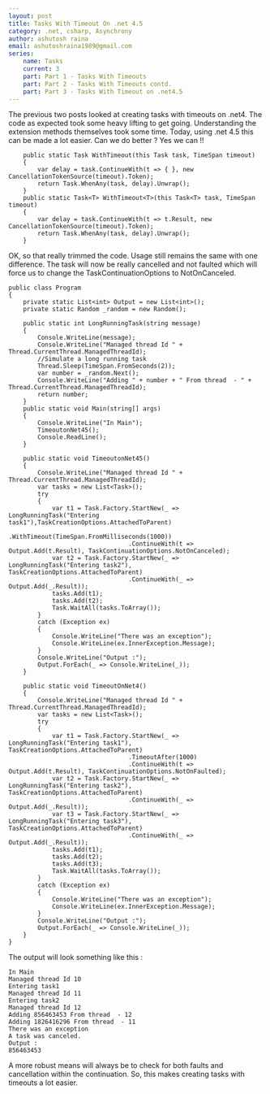 ```yaml
---
layout: post
title: Tasks With Timeout On .net 4.5
category: .net, csharp, Asynchrony
author: ashutosh raina
email: ashutoshraina1989@gmail.com
series:
    name: Tasks
    current: 3
    part: Part 1 - Tasks With Timeouts
    part: Part 2 - Tasks With Timeouts contd.
    part: Part 3 - Tasks With Timeout on .net4.5
---
```


The previous two posts looked at creating tasks with timeouts on .net4. The code as expected took some heavy lifting to get going. Understanding the extension methods themselves took some time. Today, using .net 4.5 this can be made a lot easier. Can we do better ? Yes we can !!

        public static Task WithTimeout(this Task task, TimeSpan timeout)
        {
            var delay = task.ContinueWith(t => { }, new CancellationTokenSource(timeout).Token);
            return Task.WhenAny(task, delay).Unwrap();
        }
        public static Task<T> WithTimeout<T>(this Task<T> task, TimeSpan timeout)
        {            
            var delay = task.ContinueWith(t => t.Result, new CancellationTokenSource(timeout).Token);
            return Task.WhenAny(task, delay).Unwrap();
        }

<!--excerpt-->

OK, so that really trimmed the code. Usage still remains the same with one difference. The task will now be really cancelled and not faulted which will force us to change the TaskContinuationOptions to NotOnCanceled.

    public class Program
    {
        private static List<int> Output = new List<int>();
        private static Random _random = new Random();
        
        public static int LongRunningTask(string message)
        {
            Console.WriteLine(message);
            Console.WriteLine("Managed thread Id " + Thread.CurrentThread.ManagedThreadId);
            //Simulate a long running task
            Thread.Sleep(TimeSpan.FromSeconds(2));
            var number = _random.Next();
            Console.WriteLine("Adding " + number + " From thread  - " + Thread.CurrentThread.ManagedThreadId);
            return number;
        }
        public static void Main(string[] args)
        {
            Console.WriteLine("In Main");
            TimeoutonNet45();
            Console.ReadLine();
        }

        public static void TimeoutonNet45()
        {
            Console.WriteLine("Managed thread Id " + Thread.CurrentThread.ManagedThreadId);
            var tasks = new List<Task>();
            try
            {
                var t1 = Task.Factory.StartNew(_ => LongRunningTask("Entering task1"),TaskCreationOptions.AttachedToParent)
                                     .WithTimeout(TimeSpan.FromMilliseconds(1000))                
                                     .ContinueWith(t => Output.Add(t.Result), TaskContinuationOptions.NotOnCanceled);
                var t2 = Task.Factory.StartNew(_ => LongRunningTask("Entering task2"), TaskCreationOptions.AttachedToParent)
                                     .ContinueWith(_ => Output.Add(_.Result));
                tasks.Add(t1);
                tasks.Add(t2);
                Task.WaitAll(tasks.ToArray());
            }
            catch (Exception ex)
            {
                Console.WriteLine("There was an exception");
                Console.WriteLine(ex.InnerException.Message);
            }
            Console.WriteLine("Output :");
            Output.ForEach(_ => Console.WriteLine(_));
        }

        public static void TimeoutOnNet4()
        {
            Console.WriteLine("Managed thread Id " + Thread.CurrentThread.ManagedThreadId);
            var tasks = new List<Task>();
            try
            {
                var t1 = Task.Factory.StartNew(_ => LongRunningTask("Entering task1"), TaskCreationOptions.AttachedToParent)
                                     .TimeoutAfter(1000)
                                     .ContinueWith(t => Output.Add(t.Result), TaskContinuationOptions.NotOnFaulted);
                var t2 = Task.Factory.StartNew(_ => LongRunningTask("Entering task2"), TaskCreationOptions.AttachedToParent)
                                     .ContinueWith(_ => Output.Add(_.Result));
                var t3 = Task.Factory.StartNew(_ => LongRunningTask("Entering task3"), TaskCreationOptions.AttachedToParent)
                                     .ContinueWith(_ => Output.Add(_.Result));
                tasks.Add(t1);
                tasks.Add(t2);
                tasks.Add(t3);
                Task.WaitAll(tasks.ToArray());
            }
            catch (Exception ex)
            {
                Console.WriteLine("There was an exception");
                Console.WriteLine(ex.InnerException.Message);
            }
            Console.WriteLine("Output :");
            Output.ForEach(_ => Console.WriteLine(_));
        }
    }

The output will look something like this :

    In Main
    Managed thread Id 10
    Entering task1
    Managed thread Id 11
    Entering task2
    Managed thread Id 12
    Adding 856463453 From thread  - 12
    Adding 1826416296 From thread  - 11
    There was an exception
    A task was canceled.
    Output :
    856463453

A more robust means will always be to check for both faults and cancellation within the continuation. So, this makes creating tasks with timeouts a lot easier.